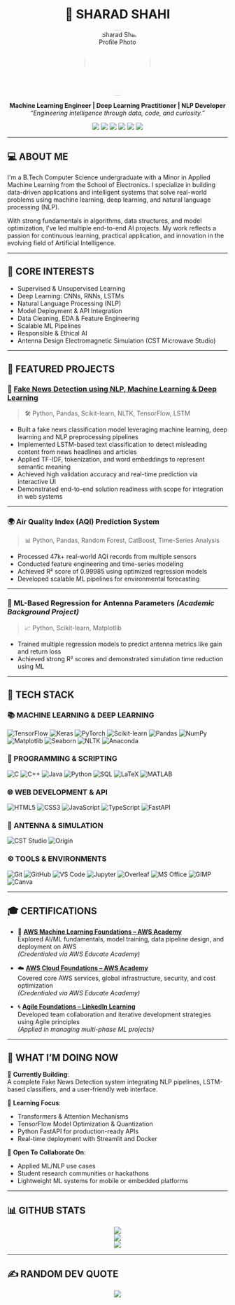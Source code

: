 <h1 align="center">🔬 SHARAD SHAHI</h1>
<p align="center">
  <img src="https://github.com/DaRkSouL36.png" width="150" height="150" style="border-radius: 50%;" alt="Sharad Shahi Profile Photo"/>
</p>
<p align="center">
  <b>Machine Learning Engineer | Deep Learning Practitioner | NLP Developer</b><br>
  <i>“Engineering intelligence through data, code, and curiosity.”</i>
</p>

<p align="center">
  <a href="mailto:sharadshahi36@gmail.com"><img src="https://img.shields.io/badge/email-sharadshahi36@gmail.com-D14836?style=for-the-badge&logo=gmail&logoColor=white"/></a>
  <a href="https://www.linkedin.com/in/sharad-shahi-68a184320"><img src="https://img.shields.io/badge/LinkedIn-SharadShahi-blue?style=for-the-badge&logo=linkedin"/></a>
  <a href="https://github.com/DaRkSouL36"><img src="https://img.shields.io/badge/GitHub-DaRkSouL36-181717?style=for-the-badge&logo=github"/></a>
  <a href="https://leetcode.com/u/Sharad_Shahi/"><img src="https://img.shields.io/badge/LeetCode-Sharad_Shahi-FFA116?style=for-the-badge&logo=leetcode"/></a>
  <a href="https://codeforces.com/profile/DaRkSouL36"><img src="https://img.shields.io/badge/Codeforces-DaRkSouL36-1f8acb?style=for-the-badge"/></a>
  <a href="https://drive.google.com/file/d/1UYHXmFf4kY_fWmHrjQzqnN9QzLw1f8aV/view?usp=sharing"><img src="https://img.shields.io/badge/Resume-View%20PDF-9cf?style=for-the-badge&logo=googledrive&logoColor=white"/></a>
</p>

---

## 💻 ABOUT ME

I'm a B.Tech Computer Science undergraduate with a Minor in Applied Machine Learning from the School of Electronics. I specialize in building data-driven applications and intelligent systems that solve real-world problems using machine learning, deep learning, and natural language processing (NLP).  

With strong fundamentals in algorithms, data structures, and model optimization, I’ve led multiple end-to-end AI projects. My work reflects a passion for continuous learning, practical application, and innovation in the evolving field of Artificial Intelligence.

---

## 💼 CORE INTERESTS

- Supervised & Unsupervised Learning  
- Deep Learning: CNNs, RNNs, LSTMs  
- Natural Language Processing (NLP)  
- Model Deployment & API Integration  
- Data Cleaning, EDA & Feature Engineering  
- Scalable ML Pipelines  
- Responsible & Ethical AI
- Antenna Design Electromagnetic Simulation (CST Microwave Studio)  

---

## 🚀 FEATURED PROJECTS

### 📰 [Fake News Detection using NLP, Machine Learning & Deep Learning](https://github.com/DaRkSouL36/FAKE-NEWS-DETECTION)
> 🛠 Python, Pandas, Scikit-learn, NLTK, TensorFlow, LSTM  
- Built a fake news classification model leveraging machine learning, deep learning and NLP preprocessing pipelines  
- Implemented LSTM-based text classification to detect misleading content from news headlines and articles  
- Applied TF-IDF, tokenization, and word embeddings to represent semantic meaning  
- Achieved high validation accuracy and real-time prediction via interactive UI  
- Demonstrated end-to-end solution readiness with scope for integration in web systems

---

### 🌍 Air Quality Index (AQI) Prediction System
> 📊 Python, Pandas, Random Forest, CatBoost, Time-Series Analysis  
- Processed 47k+ real-world AQI records from multiple sensors  
- Conducted feature engineering and time-series modeling  
- Achieved R² score of 0.99985 using optimized regression models  
- Developed scalable ML pipelines for environmental forecasting

---

### 🤖 ML-Based Regression for Antenna Parameters *(Academic Background Project)*  
> 📈 Python, Scikit-learn, Matplotlib  
- Trained multiple regression models to predict antenna metrics like gain and return loss  
- Achieved strong R² scores and demonstrated simulation time reduction using ML  

---

## 🧠 TECH STACK

### 📚 MACHINE LEARNING & DEEP LEARNING
![TensorFlow](https://img.shields.io/badge/TensorFlow-%23FF6F00.svg?style=flat-square&logo=TensorFlow)
![Keras](https://img.shields.io/badge/Keras-%23D00000.svg?style=flat-square&logo=Keras)
![PyTorch](https://img.shields.io/badge/PyTorch-%23EE4C2C.svg?style=flat-square&logo=PyTorch)
![Scikit-learn](https://img.shields.io/badge/scikit--learn-%23F7931E.svg?style=flat-square&logo=scikit-learn)
![Pandas](https://img.shields.io/badge/pandas-%23150458.svg?style=flat-square&logo=pandas)
![NumPy](https://img.shields.io/badge/numpy-%23013243.svg?style=flat-square&logo=numpy)
![Matplotlib](https://img.shields.io/badge/Matplotlib-black?style=flat-square&logo=Matplotlib)
![Seaborn](https://img.shields.io/badge/Seaborn-2C2D72?style=flat-square&logo=python&logoColor=white)
![NLTK](https://img.shields.io/badge/NLTK-WordProcessing-yellow?style=flat-square)
![Anaconda](https://img.shields.io/badge/Anaconda-%2344A833.svg?style=flat-square&logo=anaconda&logoColor=white)

### 🐍 PROGRAMMING & SCRIPTING
![C](https://img.shields.io/badge/c-%2300599C.svg?style=flat-square&logo=c&logoColor=white)
![C++](https://img.shields.io/badge/c++-%2300599C.svg?style=flat-square&logo=c%2B%2B&logoColor=white)
![Java](https://img.shields.io/badge/java-%23ED8B00.svg?style=flat-square&logo=openjdk&logoColor=white)
![Python](https://img.shields.io/badge/python-3670A0?style=flat-square&logo=python&logoColor=ffdd54)
![SQL](https://img.shields.io/badge/sql-%234479A1.svg?style=flat-square&logo=sqlite&logoColor=white)
![LaTeX](https://img.shields.io/badge/LaTeX-%23008080.svg?style=flat-square&logo=latex&logoColor=white)
![MATLAB](https://img.shields.io/badge/MATLAB-orange?style=flat-square&logo=mathworks&logoColor=white)

### 🌐 WEB DEVELOPMENT & API
![HTML5](https://img.shields.io/badge/html5-%23E34F26.svg?style=flat-square&logo=html5&logoColor=white)
![CSS3](https://img.shields.io/badge/css3-%231572B6.svg?style=flat-square&logo=css3&logoColor=white)
![JavaScript](https://img.shields.io/badge/javascript-%23323330.svg?style=flat-square&logo=javascript&logoColor=%23F7DF1E)
![TypeScript](https://img.shields.io/badge/typescript-%23007ACC.svg?style=flat-square&logo=typescript&logoColor=white)
![FastAPI](https://img.shields.io/badge/FastAPI-005571?style=flat-square&logo=fastapi)

### 📐 ANTENNA & SIMULATION
![CST Studio](https://img.shields.io/badge/CST--Microwave--Studio-blue?style=flat-square) 
![Origin](https://img.shields.io/badge/OriginLab-Data%20Analysis-orange?style=flat-square)

### ⚙️ TOOLS & ENVIRONMENTS
![Git](https://img.shields.io/badge/git-%23F05033.svg?style=flat-square&logo=git&logoColor=white)
![GitHub](https://img.shields.io/badge/github-%23121011.svg?style=flat-square&logo=github&logoColor=white)
![VS Code](https://img.shields.io/badge/VSCode-007ACC.svg?style=flat-square&logo=visual-studio-code)
![Jupyter](https://img.shields.io/badge/Jupyter-FA0F00?style=flat-square&logo=Jupyter&logoColor=white)
![Overleaf](https://img.shields.io/badge/Overleaf-LaTeX-green?style=flat-square&logo=Overleaf)
![MS Office](https://img.shields.io/badge/MS--Office-0078D4?style=flat-square&logo=microsoft-office&logoColor=white)
![GIMP](https://img.shields.io/badge/Gimp-657D8B?style=flat-square&logo=gimp&logoColor=FFFFFF)
![Canva](https://img.shields.io/badge/Canva-%2300C4CC.svg?style=flat-square&logo=Canva&logoColor=white)

---

## 🎓 CERTIFICATIONS

- 🧠 **[AWS Machine Learning Foundations – AWS Academy](https://www.credly.com/go/P9lN1bcM)**  
  Explored AI/ML fundamentals, model training, data pipeline design, and deployment on AWS  
  *(Credentialed via AWS Educate Academy)*

- ☁️ **[AWS Cloud Foundations – AWS Academy](https://www.credly.com/go/zmyQT8Gj)**  
  Covered core AWS services, global infrastructure, security, and cost optimization  
  *(Credentialed via AWS Educate Academy)*

- 🌀 **[Agile Foundations – LinkedIn Learning](https://www.linkedin.com/learning/certificates/08ff8b2fc8cfe3bc0de4d654b154931fd45ecdcc736352ac585aa67e4cf4fee0?trk=share_certificate)**  
  Developed team collaboration and iterative development strategies using Agile principles  
  *(Applied in managing multi-phase ML projects)*

---

## 📌 WHAT I’M DOING NOW

🚧 **Currently Building**:  
A complete Fake News Detection system integrating NLP pipelines, LSTM-based classifiers, and a user-friendly web interface.

📘 **Learning Focus**:  
- Transformers & Attention Mechanisms  
- TensorFlow Model Optimization & Quantization  
- Python FastAPI for production-ready APIs  
- Real-time deployment with Streamlit and Docker

🤝 **Open To Collaborate On**:  
- Applied ML/NLP use cases  
- Student research communities or hackathons  
- Lightweight ML systems for mobile or embedded platforms

---

## 📊 GITHUB STATS

<p align="center">
  <img src="https://github-readme-stats.vercel.app/api?username=DaRkSouL36&theme=dark&hide_border=false&include_all_commits=true&count_private=true"/>
  <br>
  <img src="https://github-readme-streak-stats.herokuapp.com/?user=DaRkSouL36&theme=dark&hide_border=false"/>
  <br>
  <img src="https://github-contributor-stats.vercel.app/api?username=DaRkSouL36&limit=5&theme=dark&combine_all_yearly_contributions=true"/>
</p>

---

## ✍️ RANDOM DEV QUOTE

<p align="center">
  <img src="https://quotes-github-readme.vercel.app/api?type=horizontal&theme=gruvbox"/>
</p>
